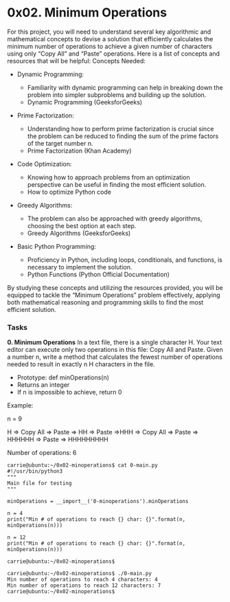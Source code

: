 # 0x02. Minimum Operations

For this project, you will need to understand several key algorithmic and mathematical concepts to devise a solution that efficiently calculates the minimum number of operations to achieve a given number of characters using only “Copy All” and “Paste” operations. Here is a list of concepts and resources that will be helpful:
Concepts Needed:

- Dynamic Programming:

  - Familiarity with dynamic programming can help in breaking down the problem into simpler subproblems and building up the solution.
  - Dynamic Programming (GeeksforGeeks)

- Prime Factorization:

  - Understanding how to perform prime factorization is crucial since the problem can be reduced to finding the sum of the prime factors of the target number n.
  - Prime Factorization (Khan Academy)

- Code Optimization:

  - Knowing how to approach problems from an optimization perspective can be useful in finding the most efficient solution.
  - How to optimize Python code

- Greedy Algorithms:

  - The problem can also be approached with greedy algorithms, choosing the best option at each step.
  - Greedy Algorithms (GeeksforGeeks)

- Basic Python Programming:
  - Proficiency in Python, including loops, conditionals, and functions, is necessary to implement the solution.
  - Python Functions (Python Official Documentation)

By studying these concepts and utilizing the resources provided, you will be equipped to tackle the “Minimum Operations” problem effectively, applying both mathematical reasoning and programming skills to find the most efficient solution.

### Tasks

**0. Minimum Operations**
In a text file, there is a single character H. Your text editor can execute only two operations in this file: Copy All and Paste. Given a number n, write a method that calculates the fewest number of operations needed to result in exactly n H characters in the file.

- Prototype: def minOperations(n)
- Returns an integer
- If n is impossible to achieve, return 0

Example:

n = 9

H => Copy All => Paste => HH => Paste =>HHH => Copy All => Paste => HHHHHH => Paste => HHHHHHHHH

Number of operations: 6

```
carrie@ubuntu:~/0x02-minoperations$ cat 0-main.py
#!/usr/bin/python3
"""
Main file for testing
"""

minOperations = __import__('0-minoperations').minOperations

n = 4
print("Min # of operations to reach {} char: {}".format(n, minOperations(n)))

n = 12
print("Min # of operations to reach {} char: {}".format(n, minOperations(n)))

carrie@ubuntu:~/0x02-minoperations$

carrie@ubuntu:~/0x02-minoperations$ ./0-main.py
Min number of operations to reach 4 characters: 4
Min number of operations to reach 12 characters: 7
carrie@ubuntu:~/0x02-minoperations$
```
